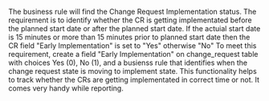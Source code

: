 The business rule will find the Change Request Implementation status. 
The requirement is to identify whether the CR is getting implementated before the planned start date or after the planned start date.
If the actuial start date is 15 minutes or more than 15 minutes prior to planned start date then the CR field "Early Implementation" is set to "Yes" otherwise "No"
To meet this requirement, create a field "Early Implementation" on change_request table with choices Yes (0), No (1), and a busienss rule that identifies when the change request state is moving to implement state.
This functionality helps to track whether the CRs are getting implementated in correct time or not. It comes very handy while reporting.
